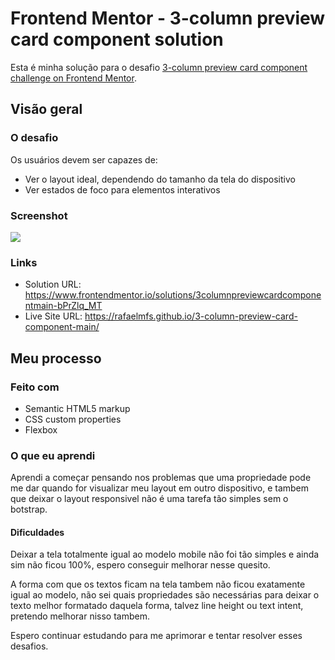 # Frontend Mentor - 3-column preview card component solution

Esta é minha solução para o desafio [3-column preview card component challenge on Frontend Mentor](https://www.frontendmentor.io/challenges/3column-preview-card-component-pH92eAR2-). 



## Visão geral

### O desafio

Os usuários devem ser capazes de:

- Ver o layout ideal, dependendo do tamanho da tela do dispositivo
- Ver estados de foco para elementos interativos

### Screenshot

![](![image-20210503163542753](https://user-images.githubusercontent.com/80429145/117000512-909af880-acb7-11eb-9146-c3389437920c.png))



### Links

- Solution URL: https://www.frontendmentor.io/solutions/3columnpreviewcardcomponentmain-bPrZlq_MT
- Live Site URL: https://rafaelmfs.github.io/3-column-preview-card-component-main/

## Meu processo

### Feito com

- Semantic HTML5 markup
- CSS custom properties
- Flexbox

  

### O que eu aprendi

Aprendi a começar pensando nos problemas que uma propriedade pode me dar quando for visualizar meu layout em outro dispositivo, e tambem que deixar o layout responsivel não é uma tarefa tão simples sem o botstrap.



#### Dificuldades

Deixar a tela totalmente igual ao modelo mobile não foi tão simples e ainda sim não ficou 100%, espero conseguir melhorar nesse quesito.

A forma com que os textos ficam na tela tambem não ficou exatamente igual ao modelo, não sei quais propriedades são necessárias para deixar o texto melhor formatado daquela forma, talvez line height ou text intent, pretendo melhorar nisso tambem.

Espero continuar estudando para me aprimorar e tentar resolver esses desafios.

